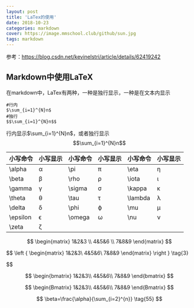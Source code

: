 ```yaml
---
layout: post
title: 'LaTex的使用'
date: 2018-10-23
categories: markdown
cover: https://image.mmschool.club/github/sun.jpg
tags: markdown
---
```

参考：https://blog.csdn.net/kevinelstri/article/details/62419242

## Markdown中使用LaTeX
在markdown中，LaTex有两种，一种是独行显示，一种是在文本内显示

```
#行内
$\sum_{i=1}^{N}n$
#独行
$$\sum_{i=1}^{N}n$$
```
行内显示$\sum_{i=1}^{N}n$，或者独行显示$$\sum_{i=1}^{N}n$$


|小写命令	|小写显示|小写命令	|小写显示|小写命令	|小写显示|
|--|--|--|--|--|--|
|\alpha	|α|\pi	|π|\eta	|η|
|\beta	|β|\rho	|ρ|\iota	|ι|
|\gamma	|γ|\sigma	|σ|\kappa	|κ|
|\theta	|θ|\tau	|τ|\lambda|λ|
|\delta	|δ|\phi	|ϕ|\mu	|μ|
|\epsilon|ϵ|\omega	|ω|\nu	|ν|
|\zeta	|ζ|

$$
\begin{matrix}
    1&2&3 \\
    4&5&6 \\
    7&8&9
\end{matrix}
$$

$$
\left \{
	\begin{matrix}
		1&2&3\\
		4&5&6\\
		7&8&9
	\end{matrix}
\right \} \tag{3}


$$

$$
\begin{bmatrix}
    		1&2&3\\
		4&5&6\\
		7&8&9
\end{bmatrix}
$$

$$
\begin{Bmatrix}
    	1&2&3\\
		4&5&6\\
		7&8&9
\end{Bmatrix}
$$


$$
\beta=\frac{\alpha}{\sum_{i=2}^{n}} \tag{55}
$$


